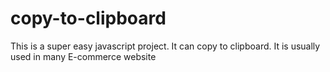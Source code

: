 # copy-to-clipboard
This is a super easy javascript project. It can copy to clipboard. It is usually used in many E-commerce website
